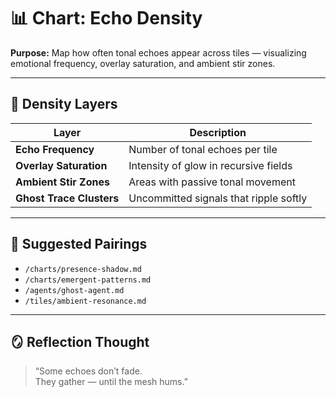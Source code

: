 # 📊 Chart: Echo Density  
**Purpose:** Map how often tonal echoes appear across tiles — visualizing emotional frequency, overlay saturation, and ambient stir zones.

---

## 🧬 Density Layers

| Layer | Description |
|-------|-------------|
| **Echo Frequency** | Number of tonal echoes per tile  
| **Overlay Saturation** | Intensity of glow in recursive fields  
| **Ambient Stir Zones** | Areas with passive tonal movement  
| **Ghost Trace Clusters** | Uncommitted signals that ripple softly  

---

## 🔗 Suggested Pairings

- `/charts/presence-shadow.md`  
- `/charts/emergent-patterns.md`  
- `/agents/ghost-agent.md`  
- `/tiles/ambient-resonance.md`  

---

## 🪞 Reflection Thought

> “Some echoes don’t fade.  
> They gather — until the mesh hums.”
